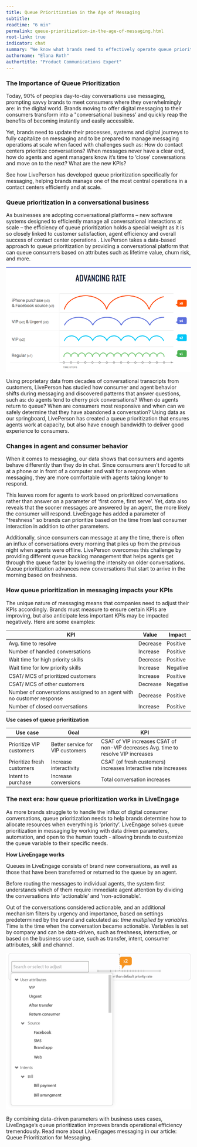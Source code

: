 ```yaml
---
title: Queue Prioritization in the Age of Messaging
subtitle:
readtime: "6 min"
permalink: queue-prioritization-in-the-age-of-messaging.html
root-link: true
indicator: chat
summary: "We know what brands need to effectively operate queue prioritization in the new era of messaging - including adapting to different consumer and agent behaviors."
authorname: "Elana Roth"
authortitle: "Product Communications Expert"
---
```


### The Importance of Queue Prioritization

Today, 90% of peoples day-to-day conversations use messaging, prompting savvy brands to meet consumers where they overwhelmingly are: in the digital world. Brands moving to offer digital messaging to their consumers transform into a "conversational business’ and quickly reap the benefits of becoming instantly and easily accessible.

Yet, brands need to update their processes, systems and digital journeys to fully capitalize on messaging and to be prepared to manage messaging operations at scale when faced with challenges such as: How do contact centers prioritize conversations? When messages never have a clear end, how do agents and agent managers know it’s time to ‘close’ conversations and move on to the next? What are the new KPIs?

See how LivePerson has developed queue prioritization specifically for messaging, helping brands manage one of the most central operations in a contact centers efficiently and at scale.

### Queue prioritization in a conversational business

As businesses are adopting conversational platforms – new software systems designed to efficiently manage all conversational interactions at scale – the efficiency of queue prioritization holds a special weight as it is so closely linked to customer satisfaction,  agent efficiency and overall success of contact center operations . LivePerson takes a data-based approach to queue prioritization by providing a conversational platform that can queue consumers based on attributes such as lifetime value, churn risk, and more.

![queue advancing rate](img/queue-advancing-rate.png)

Using proprietary data from decades of conversational transcripts from customers, LivePerson has studied how consumer and agent behavior shifts during messaging and discovered patterns that answer questions, such as: do agents tend to cherry pick conversations? When do agents return to queue? When are consumers most responsive and when can we safely determine that they have abandoned a conversation? Using data as our springboard, LivePerson has created a queue prioritization that ensures agents work at capacity, but also have enough bandwidth to deliver good experience to consumers.

### Changes in agent and consumer behavior

When it comes to messaging, our data shows that consumers and agents behave differently than they do in chat. Since consumers aren't forced to sit at a phone or in front of a computer and wait for a response when messaging, they are more comfortable with agents taking longer to respond.

This leaves room for agents to work based on prioritized conversations rather than answer on a parameter of ‘first come, first serve’. Yet, data also reveals that the sooner messages are answered by an agent, the more likely the consumer will respond. LiveEngage has added a parameter of "freshness" so brands can prioritize based on the time from last consumer interaction in addition to other parameters.

Additionally, since consumers can message at any the time, there is often an influx of conversations every morning that piles up from the previous night when agents were offline. LivePerson overcomes this challenge by providing different queue backlog management that helps agents get through the queue faster by lowering the intensity on older conversations. Queue prioritization advances new conversations that start to arrive in the morning based on freshness.

### How queue prioritization in messaging impacts your KPIs

The unique nature of messaging means that companies need to adjust their KPIs accordingly. Brands must measure to ensure certain KPIs are improving, but also anticipate less important KPIs may be impacted negatively.  Here are some examples:

<table>
<thead>
 <tr>
 <th>KPI</th>
 <th>Value</th>
 <th>Impact</th>
 </tr>
 </thead>
 <tbody>
 <tr>
 <td>Avg. time to resolve</td>
 <td>Decrease</td>
 <td>Positive</td>
 </tr>
 <tr>
 <td>Number of handled conversations</td>
 <td>Increase</td>
 <td>Positive</td>
 </tr>
 <tr>
 <td>Wait time for high priority skills</td>
 <td>Decrease</td>
 <td>Positive</td>
 </tr>
 <tr>
 <td>Wait time for low priority skills
</td>
 <td>Increase</td>
 <td>Negative</td>
 </tr>
 <tr>
 <td>CSAT/ MCS of prioritized customers</td>
 <td>Increase</td>
 <td>Positive</td>
 </tr>
 <tr>
 <td>CSAT/ MCS of other customers</td>
 <td>Decrease</td>
 <td>Negative</td>
 </tr>
 <tr>
 <td>Number of conversations assigned to an agent with no customer response</td>
 <td>Decrease</td>
 <td>Positive</td>
 </tr>
 <tr>
 <td>Number of closed conversations</td>
 <td>Increase</td>
 <td>Positive</td>
 </tr>
</tbody>
</table>




**Use cases of queue prioritization**

<table>
<thead>
 <tr>
 <th>Use case</th>
 <th>Goal</th>
 <th>KPI</th>
 </tr>
 </thead>
 <tbody>
 <tr>
 <td>Prioritize VIP customers
</td>
 <td>Better service for VIP customers</td>
 <td>CSAT of VIP increases
CSAT of non-VIP decreases
Avg. time to resolve  VIP increases
</td>
 </tr>
 <tr>
 <td>
Prioritize fresh customers
</td>
 <td>Increase interactivity
</td>
 <td>CSAT (of fresh customers) increases
Interactive rate increases
</td>
 </tr>
 <tr>
 <td>
Intent to purchase
</td>
 <td>Increase conversions</td>
 <td>Total conversation increases</td>
 </tr>
 </tbody>
</table>


### The next era: how queue prioritization works in LiveEngage

As more brands struggle to to handle the influx of digital consumer conversations, queue prioritization needs to help brands determine how to allocate resources when everything is ‘priority’. LiveEngage solves queue prioritization in messaging by working with data driven parameters, automation, and open to the human touch - allowing brands to customize the queue variable to their specific needs.

**How LiveEngage works**

Queues in LiveEngage consists of brand new conversations, as well as those that have been transferred or returned to the queue by an agent.

Before routing the messages to individual agents, the system first understands which of them require immediate agent attention by dividing the conversations into ‘actionable’ and ‘non-actionable’.

Out of the conversations considered actionable, and an additional mechanism filters by urgency and importance, based on settings predetermined by the brand and calculated as: *time multiplied by variables*. Time is the time when the conversation became actionable. Variables is set by company and can be data-driven, such as freshness, interactive, or based on the business use case, such as transfer, intent, consumer attributes, skill and channel.

![queue prioritization consumer attributes](img/queue-prioritization-consumer-attributes.png)

By combining data-driven parameters with business uses cases, LiveEngage’s queue prioritization improves brands operational efficiency tremendously. Read more about LiveEngages messaging in our article: Queue Prioritization for Messaging.  
